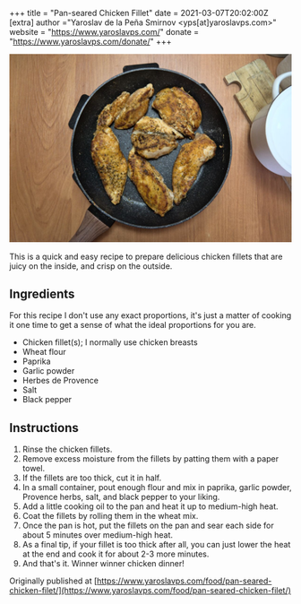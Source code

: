 +++
title = "Pan-seared Chicken Fillet"
date = 2021-03-07T20:02:00Z
[extra]
author ="Yaroslav de la Peña Smirnov <yps[at]yaroslavps.com>"
website = "https://www.yaroslavps.com/"
donate = "https://www.yaroslavps.com/donate/"
+++

![Juicy Pan-seared Chicken Fillet](pan-chicken.jpg)

This is a quick and easy recipe to prepare delicious chicken fillets that are
juicy on the inside, and crisp on the outside.

<!-- more -->

## Ingredients

For this recipe I don't use any exact proportions, it's just a matter of cooking
it one time to get a sense of what the ideal proportions for you are.

* Chicken fillet(s); I normally use chicken breasts
* Wheat flour
* Paprika
* Garlic powder
* Herbes de Provence
* Salt
* Black pepper

## Instructions

1. Rinse the chicken fillets.
2. Remove excess moisture from the fillets by patting them with a paper towel.
3. If the fillets are too thick, cut it in half.
3. In a small container, pout enough flour and mix in paprika, garlic powder,
   Provence herbs, salt, and black pepper to your liking.
4. Add a little cooking oil to the pan and heat it up to medium-high heat.
5. Coat the fillets by rolling them in the wheat mix.
6. Once the pan is hot, put the fillets on the pan and sear each side for about
   5 minutes over medium-high heat.
7. As a final tip, if your fillet is too thick after all, you can just lower the
   heat at the end and cook it for about 2-3 more minutes.
8. And that's it. Winner winner chicken dinner!


Originally published at [https://www.yaroslavps.com/food/pan-seared-chicken-filet/](https://www.yaroslavps.com/food/pan-seared-chicken-filet/)
